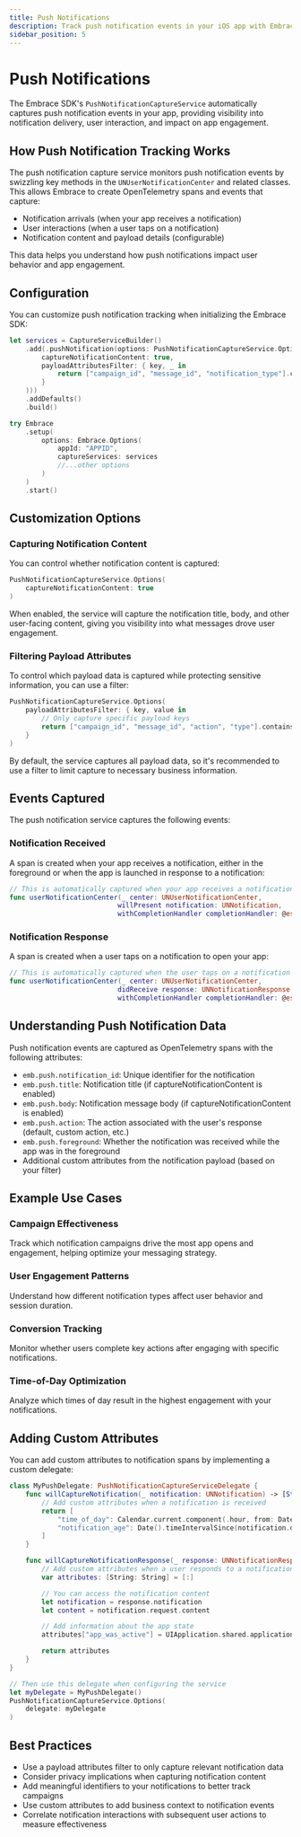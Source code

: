 ```yaml
---
title: Push Notifications
description: Track push notification events in your iOS app with Embrace
sidebar_position: 5
---
```


# Push Notifications

The Embrace SDK's `PushNotificationCaptureService` automatically captures push notification events in your app, providing visibility into notification delivery, user interaction, and impact on app engagement.

## How Push Notification Tracking Works

The push notification capture service monitors push notification events by swizzling key methods in the `UNUserNotificationCenter` and related classes. This allows Embrace to create OpenTelemetry spans and events that capture:

- Notification arrivals (when your app receives a notification)
- User interactions (when a user taps on a notification)
- Notification content and payload details (configurable)

This data helps you understand how push notifications impact user behavior and app engagement.

## Configuration

You can customize push notification tracking when initializing the Embrace SDK:

```swift
let services = CaptureServiceBuilder()
    .add(.pushNotification(options: PushNotificationCaptureService.Options(
        captureNotificationContent: true,
        payloadAttributesFilter: { key, _ in 
            return ["campaign_id", "message_id", "notification_type"].contains(key)
        }
    )))
    .addDefaults()
    .build()

try Embrace
    .setup(
        options: Embrace.Options(
            appId: "APPID",
            captureServices: services
            //...other options
        )
    )
    .start()
```

## Customization Options

### Capturing Notification Content

You can control whether notification content is captured:

```swift
PushNotificationCaptureService.Options(
    captureNotificationContent: true
)
```

When enabled, the service will capture the notification title, body, and other user-facing content, giving you visibility into what messages drove user engagement.

### Filtering Payload Attributes

To control which payload data is captured while protecting sensitive information, you can use a filter:

```swift
PushNotificationCaptureService.Options(
    payloadAttributesFilter: { key, value in
        // Only capture specific payload keys
        return ["campaign_id", "message_id", "action", "type"].contains(key)
    }
)
```

By default, the service captures all payload data, so it's recommended to use a filter to limit capture to necessary business information.

## Events Captured

The push notification service captures the following events:

### Notification Received

A span is created when your app receives a notification, either in the foreground or when the app is launched in response to a notification:

```swift
// This is automatically captured when your app receives a notification
func userNotificationCenter(_ center: UNUserNotificationCenter,
                           willPresent notification: UNNotification,
                           withCompletionHandler completionHandler: @escaping (UNNotificationPresentationOptions) -> Void)
```

### Notification Response

A span is created when a user taps on a notification to open your app:

```swift
// This is automatically captured when the user taps on a notification
func userNotificationCenter(_ center: UNUserNotificationCenter,
                           didReceive response: UNNotificationResponse,
                           withCompletionHandler completionHandler: @escaping () -> Void)
```

## Understanding Push Notification Data

Push notification events are captured as OpenTelemetry spans with the following attributes:

- `emb.push.notification_id`: Unique identifier for the notification
- `emb.push.title`: Notification title (if captureNotificationContent is enabled)
- `emb.push.body`: Notification message body (if captureNotificationContent is enabled)
- `emb.push.action`: The action associated with the user's response (default, custom action, etc.)
- `emb.push.foreground`: Whether the notification was received while the app was in the foreground
- Additional custom attributes from the notification payload (based on your filter)

## Example Use Cases

### Campaign Effectiveness

Track which notification campaigns drive the most app opens and engagement, helping optimize your messaging strategy.

### User Engagement Patterns

Understand how different notification types affect user behavior and session duration.

### Conversion Tracking

Monitor whether users complete key actions after engaging with specific notifications.

### Time-of-Day Optimization

Analyze which times of day result in the highest engagement with your notifications.

## Adding Custom Attributes

You can add custom attributes to notification spans by implementing a custom delegate:

```swift
class MyPushDelegate: PushNotificationCaptureServiceDelegate {
    func willCaptureNotification(_ notification: UNNotification) -> [String: String]? {
        // Add custom attributes when a notification is received
        return [
            "time_of_day": Calendar.current.component(.hour, from: Date()).description,
            "notification_age": Date().timeIntervalSince(notification.date).description
        ]
    }

    func willCaptureNotificationResponse(_ response: UNNotificationResponse) -> [String: String]? {
        // Add custom attributes when a user responds to a notification
        var attributes: [String: String] = [:]

        // You can access the notification content
        let notification = response.notification
        let content = notification.request.content

        // Add information about the app state
        attributes["app_was_active"] = UIApplication.shared.applicationState == .active ? "true" : "false"

        return attributes
    }
}

// Then use this delegate when configuring the service
let myDelegate = MyPushDelegate()
PushNotificationCaptureService.Options(
    delegate: myDelegate
)
```

## Best Practices

- Use a payload attributes filter to only capture relevant notification data
- Consider privacy implications when capturing notification content
- Add meaningful identifiers to your notifications to better track campaigns
- Use custom attributes to add business context to notification events
- Correlate notification interactions with subsequent user actions to measure effectiveness

 <!-- TODO: Add examples of how push notification data appears in the Embrace dashboard, including visualizations for campaign analysis and engagement metrics  -->
